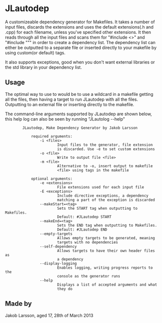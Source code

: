 JLautodep
=========

A customizeable dependency generator for Makefiles. It takes a number of input files, discards the extensions
and uses the default extensions(.h and .cpp) for each filename, unless you've specified other extensions. It
then reads through all the input files and scans them for "#include <>" and "#include """ in order to create
a dependency list. The dependency list can either be outputted to a separate file or inserted directly to your
makefile by using custom(or default) tags.

It also supports exceptions, good when you don't want external libraries or the std library in your
dependency list.

Usage
-----
The optimal way to use to would be to use a wildcard in a makefile getting all the files, then having
a target to run JLautodep with all the files. Outputting to an external file or inserting directly to the
makefile.

The command-line arguments supported by JLautodep are shown below, this help log can also be seen by running "JLautolog --help"

			JLautodep, Make Dependency Generator by Jakob Larsson
			
				required arguments:
					-i <files>
							Input files to the generator, file extension
							is discarded. Use -e to set custom extensions
					-o <file>
							Write to output file <file>
					-m <file>
							Alternative to -o, insert output to makefile
							<file> using tags in the makefile
			
				optional arguments:
					-e <extensions>
							File extensions used for each input file
					-E <exceptions>
							Include directive exceptions, a dependency
							matching a part of the exception is discarded
					--makeStart=<tag>
							Sets the START tag when outputting to Makefiles.
							Default: #JLautodep START
					--makeEnd=<tag>
							Sets the END tag when outputting to Makefiles.
							Default: #JLautodep END
					--empty-targets
							Allows empty targets to be generated, meaning
							targets with no dependencies
					--self-dependency
							Allows targets to have their own header files as
							a dependency
					--display-logging
							Enables logging, writing progress reports to the
							console as the generator runs
					--help
							Displays a list of accepted arguments and what
							they do

Made by
---------
Jakob Larsson, aged 17, 28th of March 2013